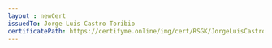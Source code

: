 ```yaml
--- 
layout : newCert 
issuedTo: Jorge Luis Castro Toribio
certificatePath: https://certifyme.online/img/cert/RSGK/JorgeLuisCastroToribio_72059.png
--- 
```

